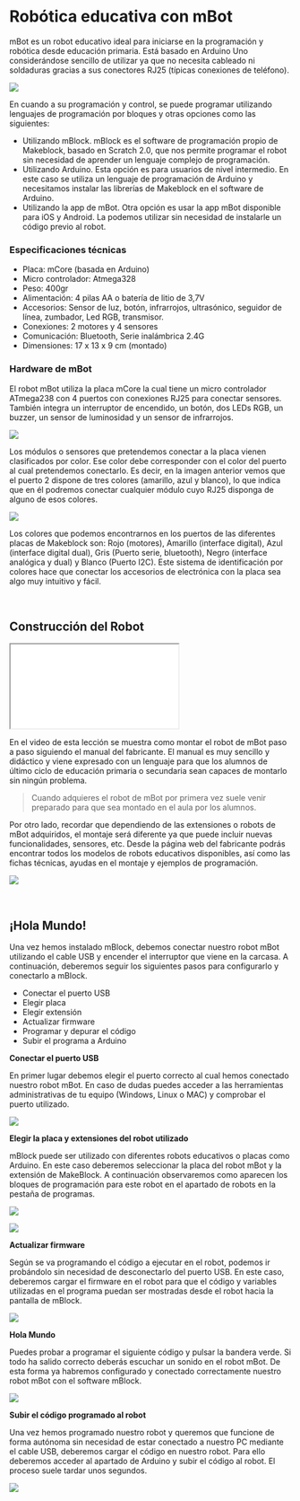 # Robótica educativa con mBot

mBot es un robot educativo ideal para iniciarse en la programación y robótica desde educación primaria. Está basado en Arduino Uno considerándose sencillo de utilizar ya que no necesita cableado ni soldaduras gracias a sus conectores RJ25 (típicas conexiones de teléfono).

![](img/mbot.png)

En cuando a su programación y control, se puede programar utilizando lenguajes de programación por bloques y otras opciones como las siguientes:

- Utilizando mBlock. mBlock es el software de programación propio de Makeblock, basado en Scratch 2.0, que nos permite programar el robot sin necesidad de aprender un lenguaje complejo de programación.
- Utilizando Arduino. Esta opción es para usuarios de nivel intermedio. En este caso se utiliza un lenguaje de programación de Arduino y necesitamos instalar las librerías de Makeblock en el software de Arduino.
- Utilizando la app de mBot. ​Otra opción es usar la app mBot disponible para iOS y Android. La podemos utilizar sin necesidad de instalarle un código previo al robot.

### Especificaciones técnicas

- Placa: mCore (basada en Arduino)
- Micro controlador: Atmega328
- Peso: 400gr
- Alimentación: 4 pilas AA o batería de litio de 3,7V
- Accesorios: Sensor de luz, botón, infrarrojos, ultrasónico, seguidor de línea, zumbador, Led RGB, transmisor.
- Conexiones: 2 motores y 4 sensores
- Comunicación: Bluetooth, Serie inalámbrica 2.4G
- Dimensiones: 17 x 13 x 9 cm (montado)

### Hardware de mBot

El robot mBot utiliza la placa mCore la cual tiene un micro controlador ATmega238 con 4 puertos con conexiones RJ25 para conectar sensores. También integra un interruptor de encendido, un botón, dos LEDs RGB, un buzzer, un sensor de luminosidad y un sensor de infrarrojos.

![](img/placa-mcore.png)

Los módulos o sensores que pretendemos conectar a la placa vienen clasificados por color. Ese color debe corresponder con el color del puerto al cual pretendemos conectarlo. Es decir, en la imagen anterior vemos que el puerto 2 dispone de tres colores (amarillo, azul y blanco), lo que indica que en él podremos conectar cualquier módulo cuyo RJ25 disponga de alguno de esos colores.

![](img/sensores-mbot.png)

Los colores que podemos encontrarnos en los puertos de las diferentes placas de Makeblock son: Rojo (motores), Amarillo (interface digital), Azul (interface digital dual), Gris (Puerto serie, bluetooth), Negro (interface analógica y dual) y Blanco (Puerto I2C). Este sistema de identificación por colores hace que conectar los accesorios de electrónica con la placa sea algo muy intuitivo y fácil.



<br />



## Construcción del Robot

<div class="iframe">
  <iframe src="//www.youtube.com/embed/dsOqO8fmqpk" allowfullscreen></iframe>
</div>

En el video de esta lección se muestra como montar el robot de mBot paso a paso siguiendo el manual del fabricante. El manual es muy sencillo y didáctico y viene expresado con un lenguaje para que los alumnos de último ciclo de educación primaria o secundaria sean capaces de montarlo sin ningún problema.

> Cuando adquieres el robot de mBot por primera vez suele venir preparado para que sea montado en el aula por los alumnos.

Por otro lado, recordar que dependiendo de las extensiones o robots de mBot adquiridos, el montaje será diferente ya que puede incluir nuevas funcionalidades, sensores, etc. Desde la página web del fabricante podrás encontrar todos los modelos de robots educativos disponibles, así como las fichas técnicas, ayudas en el montaje y ejemplos de programación.

![](img/robots-mbot.png)



<br />



## ¡Hola Mundo!

Una vez hemos instalado mBlock, debemos conectar nuestro robot mBot utilizando el cable USB y encender el interruptor que viene en la carcasa. A continuación, deberemos seguir los siguientes pasos para configurarlo y conectarlo a mBlock.

- Conectar el puerto USB
- Elegir placa
- Elegir extensión
- Actualizar firmware
- Programar y depurar el código
- Subir el programa a Arduino

**Conectar el puerto USB**

En primer lugar debemos elegir el puerto correcto al cual hemos conectado nuestro robot mBot. En caso de dudas puedes acceder a las herramientas administrativas de tu equipo (Windows, Linux o MAC) y comprobar el puerto utilizado.

![](img/conectar-puerto.png)

**Elegir la placa y extensiones del robot utilizado**

mBlock puede ser utilizado con diferentes robots educativos o placas como Arduino. En este caso deberemos seleccionar la placa del robot mBot y la extensión de MakeBlock. A continuación observaremos como aparecen los bloques de programación para este robot en el apartado de robots en la pestaña de programas.

![](img/elegir-placa.png)

![](img/elegir-extension.png)

**Actualizar firmware**

Según se va programando el código a ejecutar en el robot, podemos ir probándolo sin necesidad de desconectarlo del puerto USB. En este caso, deberemos cargar el firmware en el robot para que el código y variables utilizadas en el programa puedan ser mostradas desde el robot hacia la pantalla de mBlock.

![](img/actualizar-firmware.png)

**Hola Mundo**

Puedes probar a programar el siguiente código y pulsar la bandera verde. Si todo ha salido correcto deberás escuchar un sonido en el robot mBot. De esta forma ya habremos configurado y conectado correctamente nuestro robot mBot con el software mBlock.

![](img/hola-mundo.png)

**Subir el código programado al robot**

Una vez hemos programado nuestro robot y queremos que funcione de forma autónoma sin necesidad de estar conectado a nuestro PC mediante el cable USB, deberemos cargar el código en nuestro robot. Para ello deberemos acceder al apartado de Arduino y subir el código al robot. El proceso suele tardar unos segundos.

![](img/subir-arduino.png)
